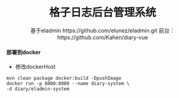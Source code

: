 <h1 style="text-align: center">格子日志后台管理系统</h1>
<div style="text-align: center">
基于eladmin https://github.com/elunez/eladmin.git
前台：https://github.com/Kahen/diary-vue
</div>


#### 部署到docker 
- 修改dockerHost
```shell script
mvn clean package docker:build -DpushImage
docker run -p 8000:8000 --name diary-system \
-d diary/eladmin-system 
```
